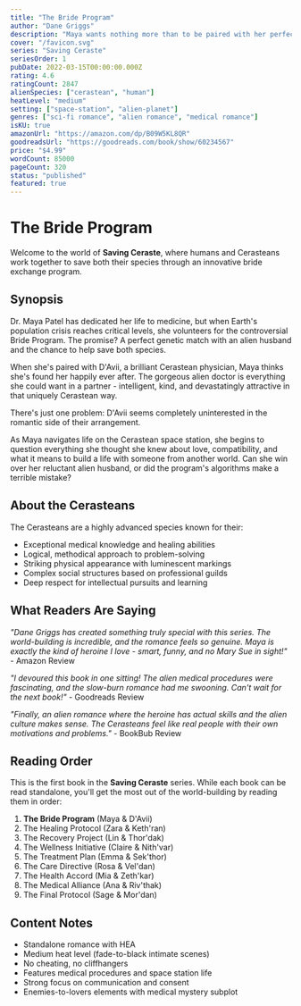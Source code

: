 ```yaml
---
title: "The Bride Program"
author: "Dane Griggs"
description: "Maya wants nothing more than to be paired with her perfect alien match through the Bride Program. When she's matched with the Cerastean doctor D'Avii, she thinks her dreams are coming true. But when D'Avii seems completely uninterested in romance, Maya begins to wonder if the program made a mistake."
cover: "/favicon.svg"
series: "Saving Ceraste"
seriesOrder: 1
pubDate: 2022-03-15T00:00:00.000Z
rating: 4.6
ratingCount: 2847
alienSpecies: ["cerastean", "human"]
heatLevel: "medium"
setting: ["space-station", "alien-planet"]
genres: ["sci-fi romance", "alien romance", "medical romance"]
isKU: true
amazonUrl: "https://amazon.com/dp/B09W5KL8QR"
goodreadsUrl: "https://goodreads.com/book/show/60234567"
price: "$4.99"
wordCount: 85000
pageCount: 320
status: "published"
featured: true
---
```


# The Bride Program

Welcome to the world of **Saving Ceraste**, where humans and Cerasteans work together to save both their species through an innovative bride exchange program.

## Synopsis

Dr. Maya Patel has dedicated her life to medicine, but when Earth's population crisis reaches critical levels, she volunteers for the controversial Bride Program. The promise? A perfect genetic match with an alien husband and the chance to help save both species.

When she's paired with D'Avii, a brilliant Cerastean physician, Maya thinks she's found her happily ever after. The gorgeous alien doctor is everything she could want in a partner - intelligent, kind, and devastatingly attractive in that uniquely Cerastean way.

There's just one problem: D'Avii seems completely uninterested in the romantic side of their arrangement.

As Maya navigates life on the Cerastean space station, she begins to question everything she thought she knew about love, compatibility, and what it means to build a life with someone from another world. Can she win over her reluctant alien husband, or did the program's algorithms make a terrible mistake?

## About the Cerasteans

The Cerasteans are a highly advanced species known for their:
- Exceptional medical knowledge and healing abilities
- Logical, methodical approach to problem-solving  
- Striking physical appearance with luminescent markings
- Complex social structures based on professional guilds
- Deep respect for intellectual pursuits and learning

## What Readers Are Saying

*"Dane Griggs has created something truly special with this series. The world-building is incredible, and the romance feels so genuine. Maya is exactly the kind of heroine I love - smart, funny, and no Mary Sue in sight!"* - Amazon Review

*"I devoured this book in one sitting! The alien medical procedures were fascinating, and the slow-burn romance had me swooning. Can't wait for the next book!"* - Goodreads Review

*"Finally, an alien romance where the heroine has actual skills and the alien culture makes sense. The Cerasteans feel like real people with their own motivations and problems."* - BookBub Review

## Reading Order

This is the first book in the **Saving Ceraste** series. While each book can be read standalone, you'll get the most out of the world-building by reading them in order:

1. **The Bride Program** (Maya & D'Avii)
2. The Healing Protocol (Zara & Keth'ran)
3. The Recovery Project (Lin & Thor'dak)
4. The Wellness Initiative (Claire & Nith'var)
5. The Treatment Plan (Emma & Sek'thor)
6. The Care Directive (Rosa & Vel'dan)
7. The Health Accord (Mia & Zeth'kar)
8. The Medical Alliance (Ana & Riv'thak)
9. The Final Protocol (Sage & Mor'dan)

## Content Notes

- Standalone romance with HEA
- Medium heat level (fade-to-black intimate scenes)
- No cheating, no cliffhangers
- Features medical procedures and space station life
- Strong focus on communication and consent
- Enemies-to-lovers elements with medical mystery subplot
